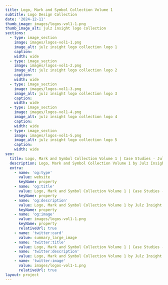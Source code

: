 ```yaml
---
title: Logo, Mark and Symbol Collection Volume 1
subtitle: Logo Design Collection
date: '2024-12-11'
thumb_image: images/logos-vol1-1.png
thumb_image_alt: julz insight logo collection
sections:
  - type: image_section
    image: images/logos-vol1-1.png
    image_alt: julz insight logo collection logo 1
    caption: 
    width: wide
  - type: image_section
    image: images/logos-vol1-2.png
    image_alt: julz insight logo collection logo 2
    caption: 
    width: wide
  - type: image_section
    image: images/logos-vol1-3.png
    image_alt: julz insight logo collection logo 3
    caption: 
    width: wide
  - type: image_section
    image: images/logos-vol1-4.png
    image_alt: julz insight logo collection logo 4
    caption: 
    width: wide
  - type: image_section
    image: images/logos-vol1-5.png
    image_alt: julz insight logo collection logo 5
    caption: 
    width: wide
seo:
  title: Logo, Mark and Symbol Collection Volume 1 | Case Studies - Julz Insight
  description: Logo, Mark and Symbol Collection Volume 1 by Julz Insight showcasing the logos we have worked on till now 2024
  extra:
    - name: 'og:type'
      value: website
      keyName: property
    - name: 'og:title'
      value: Logo, Mark and Symbol Collection Volume 1 | Case Studies - Julz Insight
      keyName: property
    - name: 'og:description'
      value: Logo, Mark and Symbol Collection Volume 1 by Julz Insight showcasing the logos we have worked on till now 2024
      keyName: property
    - name: 'og:image'
      value: images/logos-vol1-1.png
      keyName: property
      relativeUrl: true
    - name: 'twitter:card'
      value: summary_large_image
    - name: 'twitter:title'
      value: Logo, Mark and Symbol Collection Volume 1 | Case Studies - Julz Insight
    - name: 'twitter:description'
      value: Logo, Mark and Symbol Collection Volume 1 by Julz Insight showcasing the logos we have worked on till now 2024
    - name: 'twitter:image'
      value: images/logos-vol1-1.png
      relativeUrl: true
layout: project
---
```

